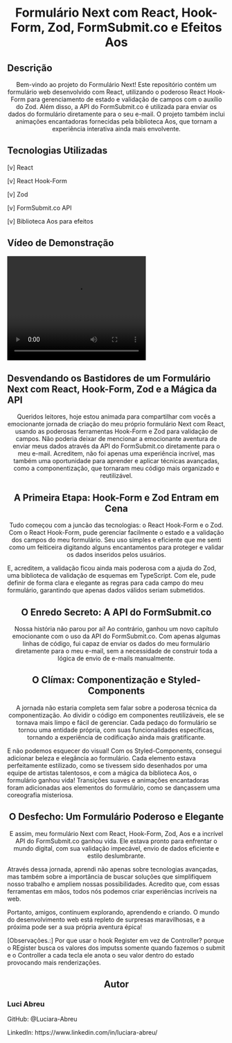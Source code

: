 <h1 align="center">Formulário Next com React, Hook-Form, Zod, FormSubmit.co e Efeitos Aos</h1>
<h2>Descrição</h2>
<p align="center"> Bem-vindo ao projeto do Formulário Next! Este repositório contém um formulário web desenvolvido com React, utilizando o poderoso React Hook-Form para gerenciamento de estado e validação de campos com o auxílio do Zod. Além disso, a API do FormSubmit.co é utilizada para enviar os dados do formulário diretamente para o seu e-mail. O projeto também inclui animações encantadoras fornecidas pela biblioteca Aos, que tornam a experiência interativa ainda mais envolvente. </p>

<h2>Tecnologias Utilizadas</h2>
<p>[v] React </p>
<p>[v] React Hook-Form</p>
<p>[v] Zod</p>
<p>[v] FormSubmit.co API</p>
<p>[v] Biblioteca Aos para efeitos</p>



## Vídeo de Demonstração

<video width="320" height="240" controls>
  <source src="https://www.loom.com/share/759b432480934ed08574918db4b2a849?sid=a2888160-394f-45f0-b58d-c1af5d8df9ab" type="video/mp4">
  Seu navegador não suporta a reprodução do vídeo.
</video>


<h2>Desvendando os Bastidores de um Formulário Next com React, Hook-Form, Zod e a Mágica da API</h2>

<p align="center"> Queridos leitores, hoje estou animada para compartilhar com vocês a emocionante jornada de criação do meu próprio formulário Next com React, usando as poderosas ferramentas Hook-Form e Zod para validação de campos. Não poderia deixar de mencionar a emocionante aventura de enviar meus dados através da API do FormSubmit.co diretamente para o meu e-mail. Acreditem, não foi apenas uma experiência incrível, mas também uma oportunidade para aprender e aplicar técnicas avançadas, como a componentização, que tornaram meu código mais organizado e reutilizável.  </p>


<h2 align="center">A Primeira Etapa: Hook-Form e Zod Entram em Cena</h2>
<p align="center"> Tudo começou com a juncão das tecnologias: o React Hook-Form e o Zod. Com o React Hook-Form, pude gerenciar facilmente o estado e a validação dos campos do meu formulário. Seu uso simples e eficiente que me senti como um feiticeira digitando alguns encantamentos para proteger e validar os dados inseridos pelos usuários.

E, acreditem, a validação ficou ainda mais poderosa com a ajuda do Zod, uma biblioteca de validação de esquemas em TypeScript. Com ele, pude definir de forma clara e elegante as regras para cada campo do meu formulário, garantindo que apenas dados válidos seriam submetidos. </p>


<h2 align="center">O Enredo Secreto: A API do FormSubmit.co</h2>
<p align="center"> Nossa história não parou por aí! Ao contrário, ganhou um novo capítulo emocionante com o uso da API do FormSubmit.co. Com apenas algumas linhas de código, fui capaz de enviar os dados do meu formulário diretamente para o meu e-mail, sem a necessidade de construir toda a lógica de envio de e-mails manualmente.</p>

<h2 align="center">O Clímax: Componentização e Styled-Components</h2>
<p align="center"> A jornada não estaria completa sem falar sobre a poderosa técnica da componentização. Ao dividir o código em componentes reutilizáveis, ele se tornava mais limpo e fácil de gerenciar. Cada pedaço do formulário se tornou uma entidade própria, com suas funcionalidades específicas, tornando a experiência de codificação ainda mais gratificante.

E não podemos esquecer do visual! Com os Styled-Components, consegui adicionar beleza e elegância ao formulário. Cada elemento estava perfeitamente estilizado, como se tivessem sido desenhados por uma equipe de artistas talentosos, e com a mágica da biblioteca Aos, o formulário ganhou vida! Transições suaves e animações encantadoras foram adicionadas aos elementos do formulário, como se dançassem uma coreografia misteriosa. </p>


<h2 align="center">O Desfecho: Um Formulário Poderoso e Elegante</h2>
<p align="center"> E assim, meu formulário Next com React, Hook-Form, Zod, Aos e a incrível API do FormSubmit.co ganhou vida. Ele estava pronto para enfrentar o mundo digital, com sua validação impecável, envio de dados eficiente e estilo deslumbrante.

Através dessa jornada, aprendi não apenas sobre tecnologias avançadas, mas também sobre a importância de buscar soluções que simplifiquem nosso trabalho e ampliem nossas possibilidades. Acredito que, com essas ferramentas em mãos, todos nós podemos criar experiências incríveis na web.

Portanto, amigos, continuem explorando, aprendendo e criando. O mundo do desenvolvimento web está repleto de surpresas maravilhosas, e a próxima pode ser a sua própria aventura épica!  </p>




[Observações.:] Por que usar o hook Register em vez de Controller? 
porque o REgister busca os valores dos imputss somente quando fazemos o submit
e o Controller a cada tecla ele anota o seu valor dentro do estado provocando mais renderizações.

<h2 align="center">Autor</h2>
<h3>Luci Abreu</h3>
<p>GitHub: @Luciara-Abreu</p>
<p>LinkedIn: https://www.linkedin.com/in/luciara-abreu/</p>